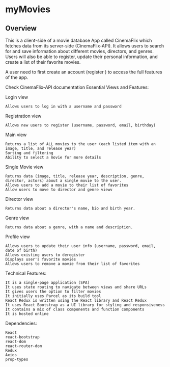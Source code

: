 # myMovies
## Overview

This is a client-side of a movie database App called CinemaFlix which fetches data from its server-side (CinemaFlix-API). It allows users to search for and save information about different movies, directors, and genres. Users will also be able to register, update their personal information, and create a list of their favorite movies.

A user need to first create an account (register ) to access the full features of the app.

Check CinemaFlix-API documentation
Essential Views and Features:

Login view

    Allows users to log in with a username and password

Registration view

    Allows new users to register (username, password, email, birthday)

Main view

    Returns a list of ALL movies to the user (each listed item with an image, title, and release year)
    Sorting and filtering
    Ability to select a movie for more details

Single Movie view

    Returns data (image, title, release year, description, genre, director, actors) about a single movie to the user.
    Allows users to add a movie to their list of favorites
    Allow users to move to director and genre viewv

Director view

    Returns data about a director's name, bio and birth year.

Genre view

    Returns data about a genre, with a name and description.

Profile view

    Allows users to update their user info (username, password, email, date of birth)
    Allows existing users to deregister
    Displays user's favorite movies
    Allows users to remove a movie from their list of favorites

Technical Features:

    It is a single-page application (SPA)
    It uses state routing to navigate between views and share URLs
    It gives users the option to filter movies
    It initially uses Parcel as its build tool
    React Redux is written using the React library and React Redux
    It uses React Bootstrap as a UI library for styling and responsiveness
    It contains a mix of class components and function components
    It is hosted online

Dependencies:

    React
    react-bootstrap
    react-dom
    react-router-dom
    Redux
    Axios
    prop-types
 